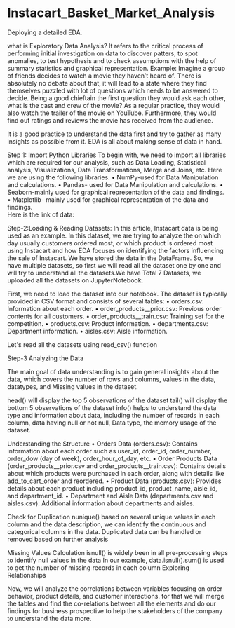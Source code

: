 # Instacart_Basket_Market_Analysis

Deploying a detailed EDA.

what is Exploratory Data Analysis?
It refers to the critical process of performing initial investigation on data to discover patters, to spot anomalies, to test hypothesis and to check assumptions with the help of summary statistics and graphical representation.
Example: Imagine a group of friends decides to watch a movie they haven’t heard of. There is absolutely no debate about that, it will lead to a state where they find themselves puzzled with lot of questions which needs to be answered to decide. Being a good chieftain the first question they would ask each other, what is the cast and crew of the movie? As a regular practice, they would also watch the trailer of the movie on YouTube. Furthermore, they would find out ratings and reviews the movie has received from the audience.

It is a good practice to understand the data first and try to gather as many insights as possible from it. EDA is all about making sense of data in hand. 





Step 1: Import Python Libraries
To begin with, we need to import all libraries which are required for our analysis, such as Data Loading, Statistical analysis, Visualizations, Data Transformations, Merge and Joins, etc.
Here we are using the following libraries.
•	NumPy-used for Data Manipulation and calculations.
•	Pandas- used for Data Manipulation and calculations.
•	Seaborn-mainly used for graphical representation of the data and findings.
•	Matplotlib- mainly used for graphical representation of the data and findings.  
Here is the link of data:


Step-2:Loading & Reading Datasets:
In this article, Instacart data is being used as an example. In this dataset, we are trying to analyze the on which day usually customers ordered most, or which product is ordered most using Instacart and how EDA focuses on identifying the factors influencing the sale of Instacart. We have stored the data in the DataFrame.
So, we have multiple datasets, so first we will read all the dataset one by one and will try to understand all the datasets.We have Total 7 Datasets, we uploaded all the datasets on JupyterNotebook.



 
First, we need to load the dataset into our notebook. The dataset is typically provided in CSV format and consists of several tables:
•	orders.csv: Information about each order.
•	order_products__prior.csv: Previous order contents for all customers.
•	order_products__train.csv: Training set for the competition.
•	products.csv: Product information.
•	departments.csv: Department information.
•	aisles.csv: Aisle information.

Let's read all the datasets using read_csv() function

Step-3 Analyzing the Data

The main goal of data understanding is to gain general insights about the data, which covers the number of rows and columns, values in the data, datatypes, and Missing values in the dataset.

 


head() will display the top 5 observations of the dataset
tail() will display the bottom 5 observations of the dataset
info() helps to understand the data type and information about data, including the number of records in each column, data having null or not null, Data type, the memory usage of the dataset.


Understanding the Structure
•	Orders Data (orders.csv): Contains information about each order such as user_id, order_id, order_number, order_dow (day of week), order_hour_of_day, etc.
•	Order Products Data (order_products__prior.csv and order_products__train.csv): Contains details about which products were purchased in each order, along with details like add_to_cart_order and reordered.
•	Product Data (products.csv): Provides details about each product including product_id, product_name, aisle_id, and department_id.
•	Department and Aisle Data (departments.csv and aisles.csv): Additional information about departments and aisles.




 





 





 


Check for Duplication
nunique() based on several unique values in each column and the data description, we can identify the continuous and categorical columns in the data. Duplicated data can be handled or removed based on further analysis

 

Missing Values Calculation
isnull() is widely been in all pre-processing steps to identify null values in the data
In our example, data.isnull().sum() is used to get the number of missing records in each column
Exploring Relationships

Now, we will analyze the correlations between variables focusing on order behavior, product details, and customer interactions. for that  we will merge the tables and find the co-relations between all the elements and do our findings for business prospective to help the stakeholders of the company to understand the data more.






